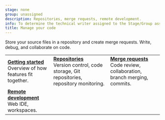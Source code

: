 ```yaml
---
stage: none
group: unassigned
description: Repositories, merge requests, remote development.
info: To determine the technical writer assigned to the Stage/Group associated with this page, see https://handbook.gitlab.com/handbook/product/ux/technical-writing/#assignments
title: Manage your code
---
```


Store your source files in a repository and create merge requests. Write, debug, and collaborate on code.

| | | |
|--|--|--|
| [**Getting started**](../user/get_started/get_started_managing_code.md)<br>Overview of how features fit together. | [**Repositories**](../user/project/repository/index.md)<br>Version control, code storage, Git repositories, repository monitoring. | [**Merge requests**](../user/project/merge_requests/_index.md)<br>Code review, collaboration, branch merging, commits. |
| [**Remote development**](../user/project/remote_development/_index.md)<br>Web IDE, workspaces. | | |
